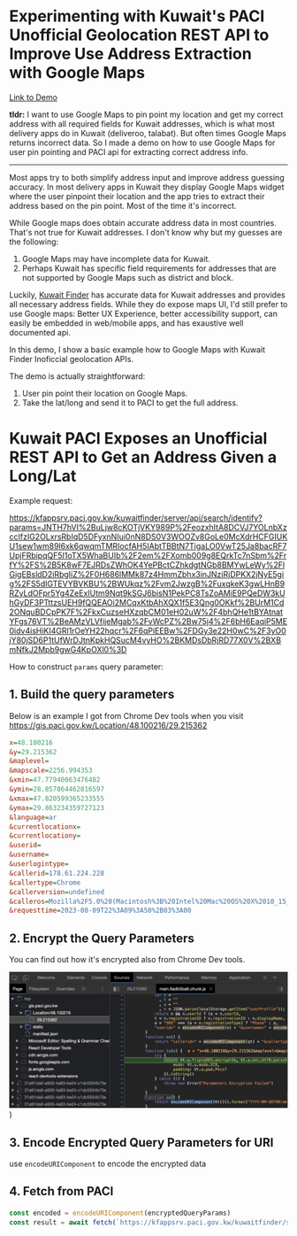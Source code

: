 # Experimenting with Kuwait's PACI Unofficial Geolocation REST API to Improve Use Address Extraction with Google Maps

[Link to Demo](#)

**tldr:** I want to use Google Maps to pin point my location and get my correct address with all required fields for Kuwait addresses, which is what most delivery apps do in Kuwait (deliveroo, talabat). But often times Google Maps returns incorrect data. So I made a demo on how to use Google Maps for user pin pointing and PACI api for extracting correct address info.

---

Most apps try to both simplify address input and improve address guessing accuracy. In most delivery apps in Kuwait they display Google Maps widget where the user pinpoint their location and the app tries to extract their address based on the pin point. Most of the time it's incorrect.

While Google maps does obtain accurate address data in most countries. That's not true for Kuwait addresses. I don't know why but my guesses are the following:

1. Google Maps may have incomplete data for Kuwait.
2. Perhaps Kuwait has specific field requirements for addresses that are not supported by Google Maps such as district and block.

Luckily, [Kuwait Finder](https://gis.paci.gov.kw/) has accurate data for Kuwait addresses and provides all necessary address fields. While they do expose maps UI, I'd still prefer to use Google maps: Better UX Experience, better accessibility support, can easily be embedded in web/mobile apps, and has exaustive well documented api.

In this demo, I show a basic example how to Google Maps with Kuwait Finder Inoficcial geolocation APIs.

The demo is actually straightforward:
1. User pin point their location on Google Maps.
2. Take the lat/long and send it to PACI to get the full address.

# Kuwait PACI Exposes an Unofficial REST API to Get an Address Given a Long/Lat

Example request:

https://kfappsrv.paci.gov.kw/kuwaitfinder/server/api/search/identify?params=JNTH7hVI%2BuLjw8cKOTjVKY989P%2FeozxhItA8DCVJ7YOLnbXzccIfzIG2OLxrsRbIqD5DFyxnNIui0nN8DS0V3WOOZv8GoLe0McXdrHCFGIUKU1sew1wm89l6xk6qwqmTMRIocfAH5IAbtTBBtN7TigaLO0VwT25Ja8bacRF7UpjFRbipqQF5I1oTX5WhaBUIb%2F2em%2FXomb009g8EQrkTc7nSbm%2FrfY%2FS%2B5K8wF7EJRDsZWhOK4YePBctCZhkdgtNGb8BMYwLeWy%2FlGigEBsldD2iRbgIiZ%2F0H686lMMk87z4HmmZbhx3inJNziRjDPKX2jNyE5gig%2FS5dIGTEVYBVKBU%2BWUkqz%2Fvm2JwzgB%2FuxqkeK3gwLHnB9RZyLdOFpr5Yg4ZeExIUtm9Nqt9kSGJ6bisN1PekPC8TsZoAMiE9PQeDW3kUhGyDF3PTttzsUEH9fQQEAOi2MCqxKtbAhXQX1f5E3Qng0OKkf%2BUrM1Cd2ONquBDCpPK7F%2FkxCuzseHXzqbCM01eH02uW%2F4bhQHe1tBYAtnatYFgs76VT%2BeAMzVLVfijeMgab%2FvWcPZ%2Bw75j4%2F6bH6EaqiP5ME0idv4isHiKI4GRl1rOeYH22hqcr%2F6qPiEEBw%2FDGy3e22H0wC%2F3yO0jY80jSD6P1tUfWrDJtnKpkHQSucM4vyHO%2BKMDsDbRjRD77X0V%2BXBmNfkJ2Mpb9gwG4KpOXl0%3D

How to construct `params` query parameter:

## 1. Build the query parameters

Below is an example I got from Chrome Dev tools when you visit https://gis.paci.gov.kw/Location/48.100216/29.215362

```ini
x=48.100216
&y=29.215362
&maplevel=
&mapscale=2256.994353
&xmin=47.77940063476482
&ymin=28.857864462816597
&xmax=47.820599365233555
&ymax=29.863234359727123
&language=ar
&currentlocationx=
&currentlocationy=
&userid=
&username=
&userlogintype=
&callerid=178.61.224.228
&callertype=Chrome
&callerversion=undefined
&calleros=Mozilla%2F5.0%20(Macintosh%3B%20Intel%20Mac%20OS%20X%2010_15_7)%20AppleWebKit%2F537.36%20(KHTML%2C%20like%20Gecko)%20Chrome%2F115.0.0.0%20Safari%2F537.36%20Edg%2F115.0.1901.188
&requesttime=2023-08-09T22%3A09%3A50%2B03%3A00
```

## 2. Encrypt the Query Parameters

You can find out how it's encrypted also from Chrome Dev tools.

![Alt text](assets/image.png))

## 3. Encode Encrypted Query Parameters for URI

use `encodeURIComponent` to encode the encrypted data

## 4. Fetch from PACI

```javascript
const encoded = encodeURIComponent(encryptedQueryParams)
const result = await fetch(`https://kfappsrv.paci.gov.kw/kuwaitfinder/server/api/search/identify?params=${encoded}`)
```
